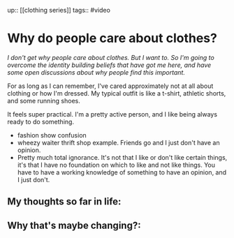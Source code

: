 up:: [[clothing series]]
tags:: #video 

# Why do people care about clothes?
*I don't get why people care about clothes. But I want to. So I'm going to overcome the identity building beliefs that have got me here, and have some open discussions about why people find this important.*




For as long as I can remember, I've cared approximately not at all about clothing or how I'm dressed. My typical outfit is like a t-shirt, athletic shorts, and some running shoes. 

It feels super practical. I'm a pretty active person, and I like being always ready to do something.






- fashion show confusion
- wheezy waiter thrift shop example. Friends go and I just don't have an opinion.
- Pretty much total ignorance. It's not that I like or don't like certain things, it's that I have no foundation on which to like and not like things. You have to have a working knowledge of something to have an opinion, and I just don't.



My thoughts so far in life:
- 

Why that's maybe changing?:
- 






